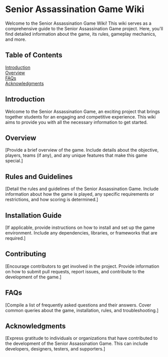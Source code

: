 # Senior Assassination Game Wiki
Welcome to the Senior Assassination Game Wiki!
This wiki serves as a comprehensive guide to the Senior Assassination Game project. Here, you'll find detailed information about the game, its rules, gameplay mechanics, and more.

## Table of Contents
[Introduction](#Introduction)<br>
[Overview](#Overview)<br>
[FAQs](#FAQs)<br>
[Acknowledgments](#Acknowledgments)<br>

## Introduction
Welcome to the Senior Assassination Game, an exciting project that brings together students for an engaging and competitive experience. This wiki aims to provide you with all the necessary information to get started.

## Overview
[Provide a brief overview of the game. Include details about the objective, players, teams (if any), and any unique features that make this game special.]

## Rules and Guidelines
[Detail the rules and guidelines of the Senior Assassination Game. Include information about how the game is played, any specific requirements or restrictions, and how scoring is determined.]

## Installation Guide
[If applicable, provide instructions on how to install and set up the game environment. Include any dependencies, libraries, or frameworks that are required.]

## Contributing
[Encourage contributors to get involved in the project. Provide information on how to submit pull requests, report issues, and contribute to the development of the game.]

## FAQs
[Compile a list of frequently asked questions and their answers. Cover common queries about the game, installation, rules, and troubleshooting.]

## Acknowledgments
[Express gratitude to individuals or organizations that have contributed to the development of the Senior Assassination Game. This can include developers, designers, testers, and supporters.]

